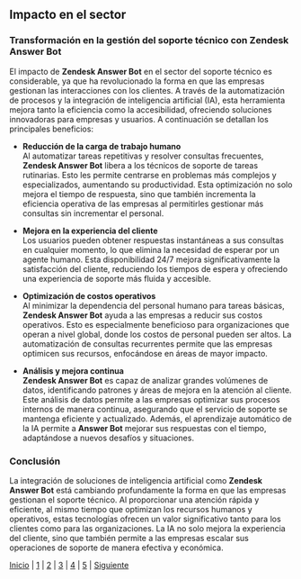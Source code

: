 ## Impacto en el sector

### **Transformación en la gestión del soporte técnico con Zendesk Answer Bot**

El impacto de **Zendesk Answer Bot** en el sector del soporte técnico es considerable, ya que ha revolucionado la forma en que las empresas gestionan las interacciones con los clientes. A través de la automatización de procesos y la integración de inteligencia artificial (IA), esta herramienta mejora tanto la eficiencia como la accesibilidad, ofreciendo soluciones innovadoras para empresas y usuarios. A continuación se detallan los principales beneficios:

- **Reducción de la carga de trabajo humano**  
  Al automatizar tareas repetitivas y resolver consultas frecuentes, **Zendesk Answer Bot** libera a los técnicos de soporte de tareas rutinarias. Esto les permite centrarse en problemas más complejos y especializados, aumentando su productividad. Esta optimización no solo mejora el tiempo de respuesta, sino que también incrementa la eficiencia operativa de las empresas al permitirles gestionar más consultas sin incrementar el personal.

- **Mejora en la experiencia del cliente**  
  Los usuarios pueden obtener respuestas instantáneas a sus consultas en cualquier momento, lo que elimina la necesidad de esperar por un agente humano. Esta disponibilidad 24/7 mejora significativamente la satisfacción del cliente, reduciendo los tiempos de espera y ofreciendo una experiencia de soporte más fluida y accesible.

- **Optimización de costos operativos**  
  Al minimizar la dependencia del personal humano para tareas básicas, **Zendesk Answer Bot** ayuda a las empresas a reducir sus costos operativos. Esto es especialmente beneficioso para organizaciones que operan a nivel global, donde los costos de personal pueden ser altos. La automatización de consultas recurrentes permite que las empresas optimicen sus recursos, enfocándose en áreas de mayor impacto.

- **Análisis y mejora continua**  
  **Zendesk Answer Bot** es capaz de analizar grandes volúmenes de datos, identificando patrones y áreas de mejora en la atención al cliente. Este análisis de datos permite a las empresas optimizar sus procesos internos de manera continua, asegurando que el servicio de soporte se mantenga eficiente y actualizado. Además, el aprendizaje automático de la IA permite a **Answer Bot** mejorar sus respuestas con el tiempo, adaptándose a nuevos desafíos y situaciones.

### **Conclusión**

La integración de soluciones de inteligencia artificial como **Zendesk Answer Bot** está cambiando profundamente la forma en que las empresas gestionan el soporte técnico. Al proporcionar una atención rápida y eficiente, al mismo tiempo que optimizan los recursos humanos y operativos, estas tecnologías ofrecen un valor significativo tanto para los clientes como para las organizaciones. La IA no solo mejora la experiencia del cliente, sino que también permite a las empresas escalar sus operaciones de soporte de manera efectiva y económica.


[Inicio](1.md) | [1](aplicaciones-de-la-ia1.md) | [2](impacto-en-el-sector1.md) | [3](impacto-ambiental1.md) | [4](propuestas-para-minimizar-los-impactos-ambientales1.md) | [5](exemple1.md) | [Siguiente](impacto-ambiental1.md)
